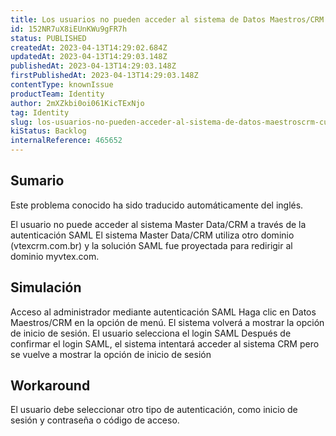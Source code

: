 ```yaml
---
title: Los usuarios no pueden acceder al sistema de Datos Maestros/CRM cuando intentan iniciar sesión mediante autenticación SAML.
id: 152NR7uX8iEUnKWu9gFR7h
status: PUBLISHED
createdAt: 2023-04-13T14:29:02.684Z
updatedAt: 2023-04-13T14:29:03.148Z
publishedAt: 2023-04-13T14:29:03.148Z
firstPublishedAt: 2023-04-13T14:29:03.148Z
contentType: knownIssue
productTeam: Identity
author: 2mXZkbi0oi061KicTExNjo
tag: Identity
slug: los-usuarios-no-pueden-acceder-al-sistema-de-datos-maestroscrm-cuando-intentan-iniciar-sesion-mediante-autenticacion-saml
kiStatus: Backlog
internalReference: 465652
---
```


## Sumario

<div class="alert alert-info">
  <p>Este problema conocido ha sido traducido automáticamente del inglés.</p>
</div>


El usuario no puede acceder al sistema Master Data/CRM a través de la autenticación SAML
El sistema Master Data/CRM utiliza otro dominio (vtexcrm.com.br) y la solución SAML fue proyectada para redirigir al dominio myvtex.com.



##

## Simulación


Acceso al administrador mediante autenticación SAML
Haga clic en Datos Maestros/CRM en la opción de menú.
El sistema volverá a mostrar la opción de inicio de sesión.
El usuario selecciona el login SAML
Después de confirmar el login SAML, el sistema intentará acceder al sistema CRM pero
se vuelve a mostrar la opción de inicio de sesión



## Workaround


El usuario debe seleccionar otro tipo de autenticación, como inicio de sesión y contraseña o código de acceso.





